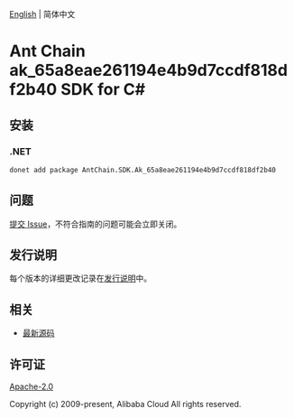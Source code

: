 [English](README.md) | 简体中文

# Ant Chain ak_65a8eae261194e4b9d7ccdf818df2b40 SDK for C#

## 安装

### .NET

```bash
donet add package AntChain.SDK.Ak_65a8eae261194e4b9d7ccdf818df2b40
```

## 问题

[提交 Issue](https://github.com/alipay/antchain-openapi-prod-sdk/issues/new)，不符合指南的问题可能会立即关闭。

## 发行说明

每个版本的详细更改记录在[发行说明](./ChangeLog.txt)中。

## 相关

* [最新源码](https://github.com/antchain-openapi-prod-sdk)

## 许可证

[Apache-2.0](http://www.apache.org/licenses/LICENSE-2.0)

Copyright (c) 2009-present, Alibaba Cloud All rights reserved.

